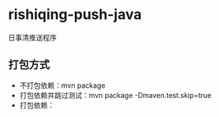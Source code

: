 # rishiqing-push-java
日事清推送程序

打包方式
-----
* 不打包依赖：mvn package
* 打包依赖并跳过测试：mvn package -Dmaven.test.skip=true
* 打包依赖：
